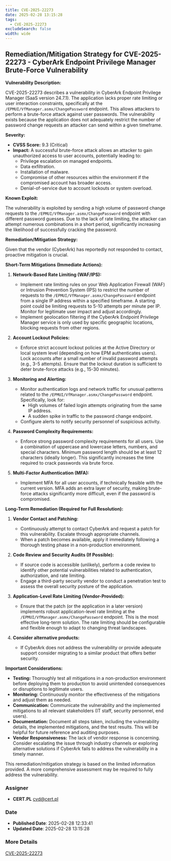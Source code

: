```yaml
---
title: CVE-2025-22273
date: 2025-02-28 13:15:28
tags:
  - CVE-2025-22273
excludeSearch: false
width: wide
---
```


## Remediation/Mitigation Strategy for CVE-2025-22273 - CyberArk Endpoint Privilege Manager Brute-Force Vulnerability

**Vulnerability Description:**

CVE-2025-22273 describes a vulnerability in CyberArk Endpoint Privilege Manager (SaaS version 24.7.1). The application lacks proper rate limiting or user interaction constraints, specifically at the `/EPMUI/VfManager.asmx/ChangePassword` endpoint. This allows attackers to perform a brute-force attack against user passwords.  The vulnerability exists because the application does not adequately restrict the number of password change requests an attacker can send within a given timeframe.

**Severity:**

*   **CVSS Score:** 9.3 (Critical)
*   **Impact:**  A successful brute-force attack allows an attacker to gain unauthorized access to user accounts, potentially leading to:
    *   Privilege escalation on managed endpoints.
    *   Data exfiltration.
    *   Installation of malware.
    *   Compromise of other resources within the environment if the compromised account has broader access.
    *   Denial-of-service due to account lockouts or system overload.

**Known Exploit:**

The vulnerability is exploited by sending a high volume of password change requests to the `/EPMUI/VfManager.asmx/ChangePassword` endpoint with different password guesses. Due to the lack of rate limiting, the attacker can attempt numerous combinations in a short period, significantly increasing the likelihood of successfully cracking the password.

**Remediation/Mitigation Strategy:**

Given that the vendor (CyberArk) has reportedly not responded to contact, proactive mitigation is crucial.

**Short-Term Mitigations (Immediate Actions):**

1.  **Network-Based Rate Limiting (WAF/IPS):**
    *   Implement rate limiting rules on your Web Application Firewall (WAF) or Intrusion Prevention System (IPS) to restrict the number of requests to the `/EPMUI/VfManager.asmx/ChangePassword` endpoint from a single IP address within a specified timeframe.  A starting point could be limiting requests to 5-10 attempts per minute per IP.  Monitor for legitimate user impact and adjust accordingly.
    *   Implement geolocation filtering if the CyberArk Endpoint Privilege Manager service is only used by specific geographic locations, blocking requests from other regions.

2.  **Account Lockout Policies:**
    *   Enforce strict account lockout policies at the Active Directory or local system level (depending on how EPM authenticates users). Lock accounts after a small number of invalid password attempts (e.g., 3-5 attempts).  Ensure that the lockout duration is sufficient to deter brute-force attacks (e.g., 15-30 minutes).

3.  **Monitoring and Alerting:**
    *   Monitor authentication logs and network traffic for unusual patterns related to the `/EPMUI/VfManager.asmx/ChangePassword` endpoint. Specifically, look for:
        *   High volumes of failed login attempts originating from the same IP address.
        *   A sudden spike in traffic to the password change endpoint.
    *   Configure alerts to notify security personnel of suspicious activity.

4.  **Password Complexity Requirements:**
    *   Enforce strong password complexity requirements for all users.  Use a combination of uppercase and lowercase letters, numbers, and special characters. Minimum password length should be at least 12 characters (ideally longer).  This significantly increases the time required to crack passwords via brute force.

5.  **Multi-Factor Authentication (MFA):**
    *   Implement MFA for all user accounts, if technically feasible with the current version. MFA adds an extra layer of security, making brute-force attacks significantly more difficult, even if the password is compromised.

**Long-Term Remediation (Required for Full Resolution):**

1.  **Vendor Contact and Patching:**
    *   Continuously attempt to contact CyberArk and request a patch for this vulnerability. Escalate through appropriate channels.
    *   When a patch becomes available, apply it immediately following a thorough testing phase in a non-production environment.

2.  **Code Review and Security Audits (If Possible):**
    *   If source code is accessible (unlikely), perform a code review to identify other potential vulnerabilities related to authentication, authorization, and rate limiting.
    *   Engage a third-party security vendor to conduct a penetration test to assess the overall security posture of the application.

3.  **Application-Level Rate Limiting (Vendor-Provided):**
    *   Ensure that the patch (or the application in a later version) implements robust application-level rate limiting at the `/EPMUI/VfManager.asmx/ChangePassword` endpoint. This is the most effective long-term solution. The rate limiting should be configurable and flexible enough to adapt to changing threat landscapes.

4. **Consider alternative products:**
    *   If CyberArk does not address the vulnerability or provide adequate support consider migrating to a similar product that offers better security.

**Important Considerations:**

*   **Testing:**  Thoroughly test all mitigations in a non-production environment before deploying them to production to avoid unintended consequences or disruptions to legitimate users.
*   **Monitoring:** Continuously monitor the effectiveness of the mitigations and adjust them as needed.
*   **Communication:** Communicate the vulnerability and the implemented mitigations to all relevant stakeholders (IT staff, security personnel, end users).
*   **Documentation:**  Document all steps taken, including the vulnerability details, the implemented mitigations, and the test results. This will be helpful for future reference and auditing purposes.
*   **Vendor Responsiveness:** The lack of vendor response is concerning. Consider escalating the issue through industry channels or exploring alternative solutions if CyberArk fails to address the vulnerability in a timely manner.

This remediation/mitigation strategy is based on the limited information provided.  A more comprehensive assessment may be required to fully address the vulnerability.

### Assigner
- **CERT.PL** <cvd@cert.pl>

### Date
- **Published Date**: 2025-02-28 12:33:41
- **Updated Date**: 2025-02-28 13:15:28

### More Details
[CVE-2025-22273](https://www.cvedetails.com/cve/CVE-2025-22273)